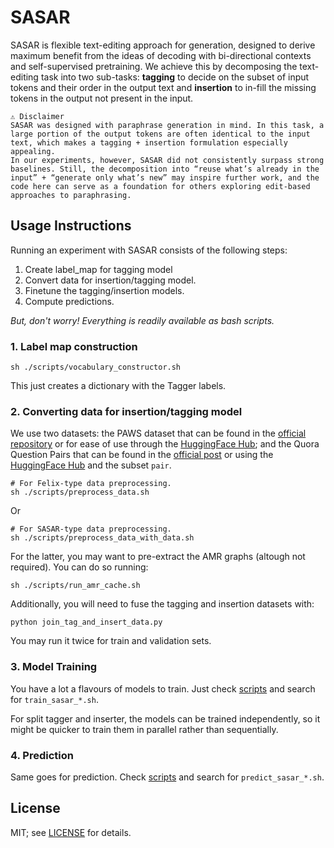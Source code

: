 # SASAR

SASAR is flexible text-editing approach for generation, designed to derive
maximum benefit from the ideas of decoding with bi-directional contexts and
self-supervised pretraining. We achieve this by decomposing the text-editing
task into two sub-tasks: **tagging** to decide on the subset of input tokens and
their order in the output text and **insertion** to in-fill the missing tokens in
the output not present in the input.

```
⚠️ Disclaimer
SASAR was designed with paraphrase generation in mind. In this task, a large portion of the output tokens are often identical to the input text, which makes a tagging + insertion formulation especially appealing.
In our experiments, however, SASAR did not consistently surpass strong baselines. Still, the decomposition into “reuse what’s already in the input” + “generate only what’s new” may inspire further work, and the code here can serve as a foundation for others exploring edit-based approaches to paraphrasing.
```

## Usage Instructions

Running an experiment with SASAR consists of the following steps:

1. Create label_map for tagging model
2. Convert data for insertion/tagging model.
3. Finetune the tagging/insertion models.
4. Compute predictions.

*But, don't worry! Everything is readily available as bash scripts.*


### 1. Label map construction
```
sh ./scripts/vocabulary_constructor.sh
```
This just creates a dictionary with the Tagger labels.

### 2. Converting data for insertion/tagging model

We use two datasets: the PAWS dataset that can be found in the [official repository](https://github.com/google-research-datasets/paws) or for ease of use through the [HuggingFace Hub](https://huggingface.co/datasets/paws); and the Quora Question Pairs that can be found in the [official post](https://quoradata.quora.com/First-Quora-Dataset-Release-Question-Pairs) or using the [HuggingFace Hub](https://huggingface.co/datasets/sentence-transformers/quora-duplicates) and the subset `pair`.

```
# For Felix-type data preprocessing.
sh ./scripts/preprocess_data.sh
```

Or

```
# For SASAR-type data preprocessing.
sh ./scripts/preprocess_data_with_data.sh
```

For the latter, you may want to pre-extract the AMR graphs (altough not required). You can do so running:
```
sh ./scripts/run_amr_cache.sh
```
Additionally, you will need to fuse the tagging and insertion datasets with:
```
python join_tag_and_insert_data.py
```

You may run it twice for train and validation sets.

### 3. Model Training

You have a lot a flavours of models to train. Just check [scripts](https://github.com/afonso-sousa/sasar/tree/main/scripts) and search for `train_sasar_*.sh`.

For split tagger and inserter, the models can be trained independently, so it might be quicker to train them in parallel rather than sequentially.

### 4. Prediction
Same goes for prediction. Check [scripts](https://github.com/afonso-sousa/sasar/tree/main/scripts) and search for `predict_sasar_*.sh`.

## License

MIT; see [LICENSE](LICENSE) for details.
